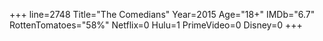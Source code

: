 +++
line=2748
Title="The Comedians"
Year=2015
Age="18+"
IMDb="6.7"
RottenTomatoes="58%"
Netflix=0
Hulu=1
PrimeVideo=0
Disney=0
+++

